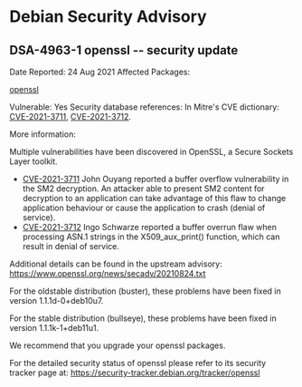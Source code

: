 
Debian Security Advisory
========================


DSA-4963-1 openssl -- security update
-------------------------------------



Date Reported:
24 Aug 2021
Affected Packages:

[openssl](https://packages.debian.org/src:openssl)

Vulnerable:
Yes
Security database references:
In Mitre's CVE dictionary: [CVE-2021-3711](https://security-tracker.debian.org/tracker/CVE-2021-3711), [CVE-2021-3712](https://security-tracker.debian.org/tracker/CVE-2021-3712).  

More information:

Multiple vulnerabilities have been discovered in OpenSSL, a Secure
Sockets Layer toolkit.


* [CVE-2021-3711](https://security-tracker.debian.org/tracker/CVE-2021-3711)
John Ouyang reported a buffer overflow vulnerability in the SM2
 decryption. An attacker able to present SM2 content for
 decryption to an application can take advantage of this flaw to
 change application behaviour or cause the application to crash
 (denial of service).
* [CVE-2021-3712](https://security-tracker.debian.org/tracker/CVE-2021-3712)
Ingo Schwarze reported a buffer overrun flaw when processing ASN.1
 strings in the X509\_aux\_print() function, which can result in denial
 of service.


Additional details can be found in the upstream advisory:
<https://www.openssl.org/news/secadv/20210824.txt>


For the oldstable distribution (buster), these problems have been fixed
in version 1.1.1d-0+deb10u7.


For the stable distribution (bullseye), these problems have been fixed in
version 1.1.1k-1+deb11u1.


We recommend that you upgrade your openssl packages.


For the detailed security status of openssl please refer to its security
tracker page at:
<https://security-tracker.debian.org/tracker/openssl>





